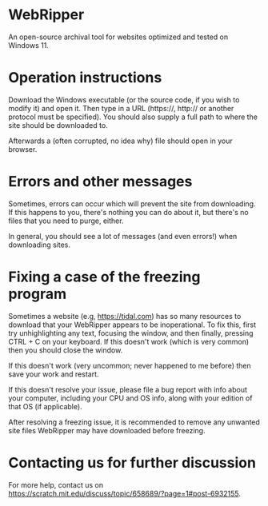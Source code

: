 # WebRipper
An open-source archival tool for websites optimized and tested on Windows 11.

# Operation instructions
Download the Windows executable (or the source code, if you wish to modify it) and open it.
Then type in a URL (https://, http:// or another protocol must be specified). You should also supply a full path to where the site should be downloaded to.

Afterwards a (often corrupted, no idea why) file should open in your browser.

# Errors and other messages
Sometimes, errors can occur which will prevent the site from downloading. If this happens to you, there's nothing you can do about it, but there's no files that you need to purge, either.

In general, you should see a lot of messages (and even errors!) when downloading sites.

# Fixing a case of the freezing program
Sometimes a website (e.g, https://tidal.com) has so many resources to download that your WebRipper appears to be inoperational.
To fix this, first try unhighlighting any text, focusing the window, and then finally, pressing CTRL + C on your keyboard.
If this doesn't work (which is very common) then you should close the window.

If this doesn't work (very uncommon; never happened to me before) then save your work and restart.

If this doesn't resolve your issue, please file a bug report with info about your computer, including your CPU and OS info, along with your edition of that OS (if applicable).

After resolving a freezing issue, it is recommended to remove any unwanted site files WebRipper may have downloaded before freezing.

# Contacting us for further discussion
For more help, contact us on https://scratch.mit.edu/discuss/topic/658689/?page=1#post-6932155.
